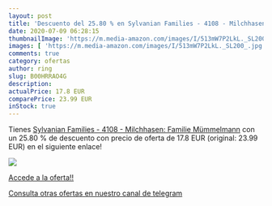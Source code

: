 ```yaml
---
layout: post
title: 'Descuento del 25.80 % en Sylvanian Families - 4108 - Milchhasen: '
date: 2020-07-09 06:28:15
thumbnailImage: 'https://m.media-amazon.com/images/I/513mW7P2LkL._SL200_.jpg'
images: [ 'https://m.media-amazon.com/images/I/513mW7P2LkL._SL200_.jpg' ]
comments: true
category: ofertas
author: ring
slug: B00HRRAO4G
description:
actualPrice: 17.8 EUR
comparePrice: 23.99 EUR
inStock: true
---
```


Tienes [Sylvanian Families - 4108 - Milchhasen: Familie Mümmelmann](https://www.amazon.com/dp/B00HRRAO4G/?tag=redken08-20) con un 25.80 % de descuento con precio de oferta de 17.8 EUR (original: 23.99 EUR) en el siguiente enlace!

[![](https://m.media-amazon.com/images/I/513mW7P2LkL._SL200_.jpg)](https://www.amazon.com/dp/B00HRRAO4G/?tag=redken08-20)

[Accede a la oferta!!](https://www.amazon.com/dp/B00HRRAO4G/?tag=redken08-20)

[Consulta otras ofertas en nuestro canal de telegram](https://t.me/s/ofertas25)
